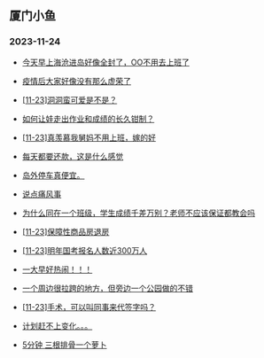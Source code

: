 ## 厦门小鱼 
### 2023-11-24

+ [今天早上海沧进岛好像全封了，OO不用去上班了](http://bbs.xmfish.com/read-htm-tid-18110089.html)

+ [疫情后大家好像没有那么虚荣了](http://bbs.xmfish.com/read-htm-tid-18110087.html)

+ [[11-23]洞洞蛮可爱是不是？](http://bbs.xmfish.com/read-htm-tid-18110196.html)

+ [如何让娃走出作业和成绩的长久钳制？](http://bbs.xmfish.com/read-htm-tid-18110201.html)

+ [[11-23]真羡慕我舅妈不用上班，嫁的好](http://bbs.xmfish.com/read-htm-tid-18110208.html)

+ [每天都要还款，这是什么感觉](http://bbs.xmfish.com/read-htm-tid-18110251.html)

+ [岛外停车真便宜。](http://bbs.xmfish.com/read-htm-tid-18110131.html)

+ [说点痛风事](http://bbs.xmfish.com/read-htm-tid-18110134.html)

+ [为什么同在一个班级，学生成绩千差万别？老师不应该保证都教会吗](http://bbs.xmfish.com/read-htm-tid-18110275.html)

+ [[11-23]保障性商品房退房](http://bbs.xmfish.com/read-htm-tid-18110118.html)

+ [[11-23]明年国考报名人数近300万人](http://bbs.xmfish.com/read-htm-tid-18110386.html)

+ [一大早好热闹！！！](http://bbs.xmfish.com/read-htm-tid-18110164.html)

+ [一个周边很拉跨的地方，但旁边一个公园做的不错](http://bbs.xmfish.com/read-htm-tid-18110255.html)

+ [[11-23]手术，可以叫同事来代签字吗？](http://bbs.xmfish.com/read-htm-tid-18110394.html)

+ [计划赶不上变化。。。](http://bbs.xmfish.com/read-htm-tid-18110269.html)

+ [5分钟 三根排骨一个萝卜](http://bbs.xmfish.com/read-htm-tid-18110286.html)

